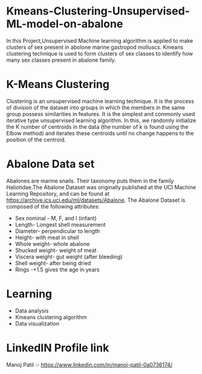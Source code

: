 # Kmeans-Clustering-Unsupervised-ML-model-on-abalone
In this Project,Unsupervised Machine learning algorithm is applied to make clusters of sex present in abolone marine gastropod molluscs. Kmeans clustering technique is used to form clusters of sex classes to identify how many sex classes present in abalone family. 
# K-Means Clustering
Clustering is an unsupervised machine learning technique. It is the process of division of the dataset into groups in which the members in the same group possess similarities in features.
It is the simplest and commonly used iterative type unsupervised learning algorithm. In this, we randomly initialize the K number of centroids in the data (the number of k is found using the Elbow method) and iterates these centroids until no change happens to the position of the centroid.

# Abalone Data set
Abalones are marine snails. Their taxonomy puts them in the family Haliotidae.The Abalone Dataset was originally published at the UCI Machine Learning Repository, and can be found at https://archive.ics.uci.edu/ml/datasets/Abalone.
The Abalone Dataset is composed of the following attributes:

- Sex	nominal	-	M, F, and I (infant)
- Length- Longest shell measurement
- Diameter- perpendicular to length
- Height- with meat in shell
- Whole weight- whole abalone
- Shucked weight- weight of meat
- Viscera weight- gut weight (after bleeding)
- Shell weight- after being dried
- Rings	-+1.5 gives the age in years

# Learning
- Data analysis
- Kmeans clustering algorithm
- Data visualization


# LinkedIN Profile link
Manoj Patil :- https://www.linkedin.com/in/manoj-patil-0a0736174/
